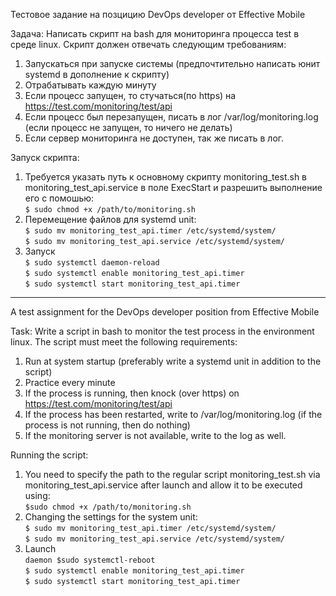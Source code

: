 Тестовое задание на позцицию DevOps developer от Effective Mobile

Задача:
Написать скрипт на bash для мониторинга процесса test в среде
linux. Скрипт должен отвечать следующим требованиям:
1. Запускаться при запуске системы (предпочтительно написать юнит systemd в дополнение к скрипту)
2. Отрабатывать каждую минуту
3. Если процесс запущен, то стучаться(по https) на https://test.com/monitoring/test/api
4. Если процесс был перезапущен, писать в лог /var/log/monitoring.log (если процесс не запущен, то ничего не делать)
5. Если сервер мониторинга не доступен, так же писать в лог.

Запуск скрипта:

1) Требуется указать путь к основному скрипту monitoring_test.sh в monitoring_test_api.service в поле ExecStart
   и разрешить выполнение его с помошью: \
   `$ sudo chmod +x /path/to/monitoring.sh`
3) Перемещение файлов для systemd unit: \
   `$ sudo mv monitoring_test_api.timer /etc/systemd/system/` \
   `$ sudo mv monitoring_test_api.service /etc/systemd/system/`
4) Запуск \
   `$ sudo systemctl daemon-reload` \
   `$ sudo systemctl enable monitoring_test_api.timer` \
   `$ sudo systemctl start monitoring_test_api.timer` 

------------------------------------------------------------------------------------------------------------------------

A test assignment for the DevOps developer position from Effective Mobile

Task:
Write a script in bash to monitor the test process in the environment
linux. The script must meet the following requirements:
1. Run at system startup (preferably write a systemd unit in addition to the script)
2. Practice every minute
3. If the process is running, then knock (over https) on https://test.com/monitoring/test/api
4. If the process has been restarted, write to /var/log/monitoring.log (if the process is not running, then do nothing)
5. If the monitoring server is not available, write to the log as well.

Running the script:

1) You need to specify the path to the regular script monitoring_test.sh via monitoring_test_api.service after launch
   and allow it to be executed using: \
`$sudo chmod +x /path/to/monitoring.sh `
3) Changing the settings for the system unit: \
   `$ sudo mv monitoring_test_api.timer /etc/systemd/system/` \
   `$ sudo mv monitoring_test_api.service /etc/systemd/system/`
4) Launch \
   `daemon $sudo systemctl-reboot` \
   `$ sudo systemctl enable monitoring_test_api.timer` \
   `$ sudo systemctl start monitoring_test_api.timer` 
